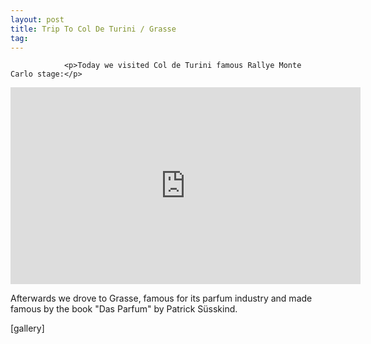 ```yaml
---
layout: post
title: Trip To Col De Turini / Grasse
tag: 
---
```



                <p>Today we visited Col de Turini famous Rallye Monte Carlo stage:</p>
<iframe width="560" height="315" src="http://youtube.com/watch?v=reCvEp43IlA" frameborder="0" allowfullscreen></iframe>
<p>Afterwards we drove to Grasse, famous for its parfum industry and made famous by the book &quot;Das Parfum&quot; by Patrick Süsskind.</p>
<p>[gallery]</p>
            
